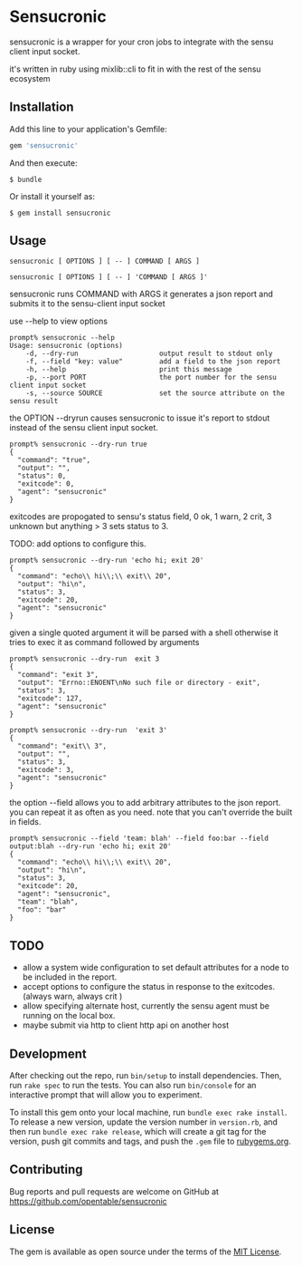 # Sensucronic

sensucronic is a wrapper for your cron jobs to integrate with
the sensu client input socket.

it's written in ruby using mixlib::cli to fit in with the rest of the
sensu ecosystem

## Installation

Add this line to your application's Gemfile:

```ruby
gem 'sensucronic'
```

And then execute:

    $ bundle

Or install it yourself as:

    $ gem install sensucronic

## Usage

```
sensucronic [ OPTIONS ] [ -- ] COMMAND [ ARGS ]
```
```
sensucronic [ OPTIONS ] [ -- ] 'COMMAND [ ARGS ]'
```

sensucronic runs COMMAND with ARGS it generates a json report and submits
it to the sensu-client input socket

use --help to view options
```
prompt% sensucronic --help 
Usage: sensucronic (options)
    -d, --dry-run                    output result to stdout only
    -f, --field "key: value"         add a field to the json report
    -h, --help                       print this message
    -p, --port PORT                  the port number for the sensu client input socket
    -s, --source SOURCE              set the source attribute on the sensu result

```

the OPTION --dryrun causes sensucronic to issue it's report to stdout
instead of the sensu client input socket.

```
prompt% sensucronic --dry-run true     
{
  "command": "true",
  "output": "",
  "status": 0,
  "exitcode": 0,
  "agent": "sensucronic"
}
```

exitcodes are propogated to sensu's status field,  0 ok, 1 warn, 2 crit, 3
unknown  but anything > 3 sets status to 3.  

TODO: add options to configure this.

```
prompt% sensucronic --dry-run 'echo hi; exit 20'
{
  "command": "echo\\ hi\\;\\ exit\\ 20",
  "output": "hi\n",
  "status": 3,
  "exitcode": 20,
  "agent": "sensucronic"
}
```

given a single quoted argument it will be parsed with a shell
otherwise it tries to exec it as command followed by arguments

```
prompt% sensucronic --dry-run  exit 3
{
  "command": "exit 3",
  "output": "Errno::ENOENT\nNo such file or directory - exit",
  "status": 3,
  "exitcode": 127,
  "agent": "sensucronic"
}
```

```
prompt% sensucronic --dry-run  'exit 3'
{
  "command": "exit\\ 3",
  "output": "",
  "status": 3,
  "exitcode": 3,
  "agent": "sensucronic"
}

```

the option --field allows you to add arbitrary attributes to the json
report. you can repeat it as often as you need. note that you can't override the built in fields.

```
prompt% sensucronic --field 'team: blah' --field foo:bar --field output:blah --dry-run 'echo hi; exit 20'
{
  "command": "echo\\ hi\\;\\ exit\\ 20",
  "output": "hi\n",
  "status": 3,
  "exitcode": 20,
  "agent": "sensucronic",
  "team": "blah",
  "foo": "bar"
}
```


## TODO

- allow a system wide configuration to set default attributes for a node to be included in the report.
- accept options to configure the status in response to the exitcodes.  (always warn,  always crit ) 
- allow specifying alternate host, currently the sensu agent must be running on the local box. 
- maybe submit via http to client http api on another host

## Development

After checking out the repo, run `bin/setup` to install dependencies. Then, run `rake spec` to run the tests. You can also run `bin/console` for an interactive prompt that will allow you to experiment.

To install this gem onto your local machine, run `bundle exec rake install`. To release a new version, update the version number in `version.rb`, and then run `bundle exec rake release`, which will create a git tag for the version, push git commits and tags, and push the `.gem` file to [rubygems.org](https://rubygems.org).

## Contributing

Bug reports and pull requests are welcome on GitHub at https://github.com/opentable/sensucronic

## License

The gem is available as open source under the terms of the [MIT License](http://opensource.org/licenses/MIT).

